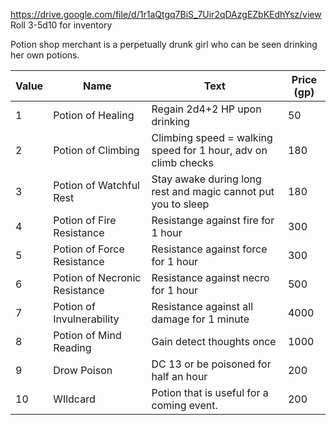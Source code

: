 https://drive.google.com/file/d/1r1aQtgq7BiS_7Uir2qDAzgEZbKEdhYsz/view
Roll 3-5d10 for inventory


Potion shop merchant is a perpetually drunk girl who can be seen drinking her own potions. 



| Value | Name                          | Text                                                           | Price (gp) |
| ----- | ----------------------------- | -------------------------------------------------------------- | ---------- |
| 1     | Potion of Healing             | Regain 2d4+2 HP upon drinking                                  | 50         |
| 2     | Potion of Climbing            | Climbing speed = walking speed for 1 hour, adv on climb checks | 180        |
| 3     | Potion of Watchful Rest       | Stay awake during long rest and magic cannot put you to sleep  | 180        |
| 4     | Potion of Fire Resistance     | Resistange against fire for 1 hour                             | 300        |
| 5     | Potion of Force Resistance    | Resistance against force for 1 hour                            | 300        |
| 6     | Potion of Necronic Resistance | Resistance against necro for 1 hour                            | 500        |
| 7     | Potion of Invulnerability     | Resistance against all damage for 1 minute                     | 4000       |
| 8     | Potion of Mind Reading        | Gain detect thoughts once                                      | 1000       |
| 9     | Drow Poison                   | DC 13 or be poisoned for half an hour                          | 200        |
| 10    | WIldcard                      | Potion that is useful for a coming event.                      | 200        |
